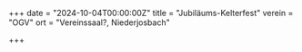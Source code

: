 +++
date = "2024-10-04T00:00:00Z"
title = "Jubiläums-Kelterfest"
verein = "OGV"
ort = "Vereinssaal?, Niederjosbach"

+++
